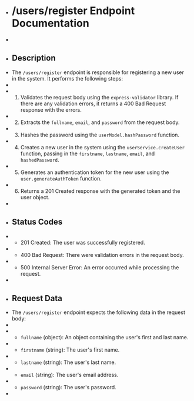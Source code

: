 - # /users/register Endpoint Documentation
-
- ## Description
- The `/users/register` endpoint is responsible for registering a new user in the system. It performs the following steps:
-
- 1. Validates the request body using the `express-validator` library. If there are any validation errors, it returns a 400 Bad Request response with the errors.
- 2. Extracts the `fullname`, `email`, and `password` from the request body.
- 3. Hashes the password using the `userModel.hashPassword` function.
- 4. Creates a new user in the system using the `userService.createUser` function, passing in the `firstname`, `lastname`, `email`, and `hashedPassword`.
- 5. Generates an authentication token for the new user using the `user.generateAuthToken` function.
- 6. Returns a 201 Created response with the generated token and the user object.
-
- ## Status Codes
- - 201 Created: The user was successfully registered.
- - 400 Bad Request: There were validation errors in the request body.
- - 500 Internal Server Error: An error occurred while processing the request.
-
- ## Request Data
- The `/users/register` endpoint expects the following data in the request body:
-
- - `fullname` (object): An object containing the user's first and last name.
- - `firstname` (string): The user's first name.
- - `lastname` (string): The user's last name.
- - `email` (string): The user's email address.
- - `password` (string): The user's password.
-
